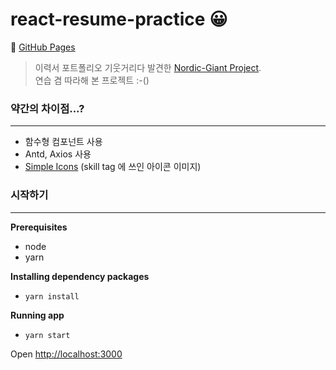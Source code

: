 # react-resume-practice 😀

🚀 [GitHub Pages](https://kys0017.github.io/react-resume-practice/)

> 이력서 포트폴리오 기웃거리다 발견한 [Nordic-Giant Project](https://nordicgiant2.github.io/react-nice-resume-page/).   
> 연습 겸 따라해 본 프로젝트 :-()

### 약간의 차이점...?
***
- 함수형 컴포넌트 사용
- Antd, Axios 사용
- [Simple Icons](https://simpleicons.org/) (skill tag 에 쓰인 아이콘 이미지)   

### 시작하기
***
__Prerequisites__
* node
* yarn

__Installing dependency packages__  
- ``yarn install`` 

__Running app__  
- ``yarn start`` 

Open [http://localhost:3000](http://localhost:3000)







